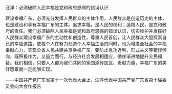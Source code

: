 汪洋：必须破除人民幸福是党和政府恩赐的错误认识

建设幸福广东，必须充分发挥人民群众的主体作用。人民群众是创造历史的主体，也是建设和享有幸福广东的主体。追求幸福，是人民的权利；造福人民，是党和政府的责任。我们必须破除人民幸福是党和政府恩赐的错误认识，切实维护并发挥好人民群众建设幸福广东的主动性和创造性，尊重人民首创，让人民群众大胆探索自己的幸福道路，使每个人在努力创造个人幸福生活的同时，也为增进全社会的幸福奉献心力，实现全省人民共建共享幸福广东。要防止急功近利、形式主义等错误倾向，既积极作为，又量力而行，与经济社会发展相适应，循序渐进地提升全民福祉。我们相信，只要人人都为我们共同的家园添砖加瓦、贡献力量，幸福广东的美好愿景就一定能够实现。

——中国共产党广东省第十一次代表大会上，汪洋代表中国共产党广东省第十届委员会向大会作报告
